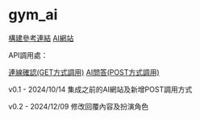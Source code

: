 # gym_ai

[構建參考連結](https://github.com/Youchenjiang/Method_List/blob/main/Method_Azure-OpenAI-Analyze-PDF.md) 
[AI網站](https://g1014308research-f6hvaugmd2cxg3as.eastus-01.azurewebsites.net/rag/playground/)

API調用處：

[連線確認(GET方式調用)](https://g1014308research-f6hvaugmd2cxg3as.eastus-01.azurewebsites.net/health) 
[AI問答(POST方式調用)](https://g1014308research-f6hvaugmd2cxg3as.eastus-01.azurewebsites.net/rag/invoke)

v0.1 - 2024/10/14 集成之前的AI網站及新增POST調用方式

v0.2 - 2024/12/09 修改回覆內容及扮演角色
